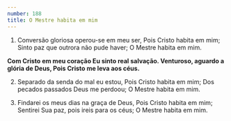 ```yaml
---
number: 188
title: O Mestre habita em mim
---
```


1. Conversão gloriosa operou-se em meu ser,
  Pois Cristo habita em mim;
  Sinto paz que outrora não pude haver;
  O Mestre habita em mim.

  __Com Cristo em meu coração
  Eu sinto real salvação.
  Venturoso, aguardo a glória de Deus,
  Pois Cristo me leva aos céus.__

2. Separado da senda do mal eu estou,
  Pois Cristo habita em mim;
  Dos pecados passados Deus me perdoou;
  O Mestre habita em mim.

3. Findarei os meus dias na graça de Deus,
  Pois Cristo habita em mim;
  Sentirei Sua paz, pois ireis para os céus;
  O Mestre habita em mim.
